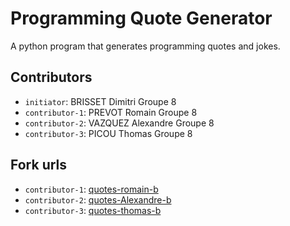 # Programming Quote Generator

A python program that generates programming quotes and jokes.

## Contributors
- `initiator`: BRISSET Dimitri Groupe 8
- `contributor-1`: PREVOT Romain Groupe 8
- `contributor-2`: VAZQUEZ Alexandre Groupe 8
- `contributor-3`: PICOU Thomas Groupe 8

## Fork urls
- `contributor-1`: [quotes-romain-b](url-1)
- `contributor-2`: [quotes-Alexandre-b](url-2)
- `contributor-3`: [quotes-thomas-b](url-3)